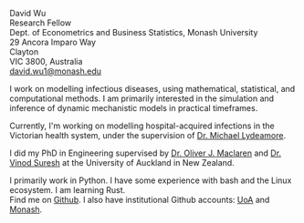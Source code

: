 David Wu  
Research Fellow  
Dept. of Econometrics and Business Statistics, Monash University  
29 Ancora Imparo Way  
Clayton  
VIC 3800, Australia  
david.wu1@monash.edu

I work on modelling infectious diseases, using mathematical, statistical, and computational methods. I am primarily interested in the simulation and inference of dynamic mechanistic models in practical timeframes.  

Currently, I'm working on modelling hospital-acquired infections in the Victorian health system, under the supervision of [Dr. Michael Lydeamore](https://research.monash.edu/en/persons/michael-lydeamore).

I did my PhD in Engineering supervised by [Dr. Oliver J.](https://profiles.auckland.ac.nz/oliver-maclaren)[ Maclaren](https://omaclaren.com) and [Dr. Vinod Suresh](https://profiles.auckland.ac.nz/v-suresh) at the University of Auckland in New Zealand.

I primarily work in Python. I have some experience with bash and the Linux ecosystem. I am learning Rust.  
Find me on [Github](https://github.com/davidjxwu/). I also have institutional Github accounts: [UoA](https://github.com/dwu402) and [Monash](https://github.com/dwu0042).